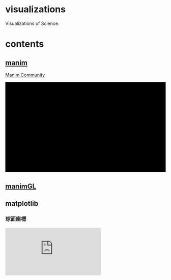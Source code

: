 # visualizations
Visualizations of Science.

# contents
## [manim](https://github.com/KotaTakeda/visualizations/tree/main/manim)
[Manim Community](https://docs.manim.community/en/stable/index.html)

![SquareToCircle](https://github.com/KotaTakeda/visualizations/blob/main/manim/project/media/videos/scene/1080p60/SquareToCircle_ManimCE_v0.10.0.gif)

## [manimGL](https://github.com/KotaTakeda/visualizations/tree/main/manimgl)

## matplotlib
### 球面座標
![spherical coordinate](https://github.com/KotaTakeda/visualizations/blob/main/matplotlib/data/sp_coord.pdf)
